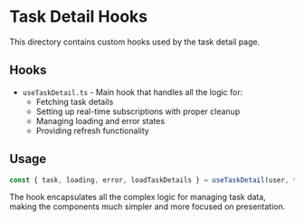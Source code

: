 # Task Detail Hooks

This directory contains custom hooks used by the task detail page.

## Hooks

- `useTaskDetail.ts` - Main hook that handles all the logic for:
  - Fetching task details
  - Setting up real-time subscriptions with proper cleanup
  - Managing loading and error states
  - Providing refresh functionality

## Usage

```typescript
const { task, loading, error, loadTaskDetails } = useTaskDetail(user, taskId)
```

The hook encapsulates all the complex logic for managing task data, making the components much simpler and more focused on presentation.